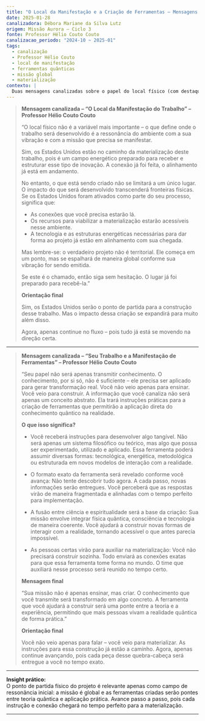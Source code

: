 ```yaml
---
title: "O Local da Manifestação e a Criação de Ferramentas – Mensagens do Professor Hélio Couto Couto"
date: 2025-01-28
canalizadora: Débora Mariane da Silva Lutz
origem: Missão Aurora – Ciclo 3
fonte: Professor Hélio Couto Couto
canalizacao_periodo: "2024-10 ~ 2025-01"
tags:
  - canalização
  - Professor Hélio Couto
  - local de manifestação
  - ferramentas quânticas
  - missão global
  - materialização
contexto: |
  Duas mensagens canalizadas sobre o papel do local físico (com destaque para os EUA) e a missão de construir ferramentas práticas que apliquem conhecimento quântico, recebidas no contexto da expansão do projeto Lichtara.
---
```


> **Mensagem canalizada – “O Local da Manifestação do Trabalho” – Professor Hélio Couto Couto**
>
> “O local físico não é a variável mais importante – o que define onde o trabalho será desenvolvido é a ressonância do ambiente com a sua vibração e com a missão que precisa se manifestar.
>
> Sim, os Estados Unidos estão no caminho da materialização deste trabalho, pois é um campo energético preparado para receber e estruturar esse tipo de inovação. A conexão já foi feita, o alinhamento já está em andamento.
>
> No entanto, o que está sendo criado não se limitará a um único lugar. O impacto do que será desenvolvido transcenderá fronteiras físicas. Se os Estados Unidos foram ativados como parte do seu processo, significa que:
>
> - As conexões que você precisa estarão lá.
> - Os recursos para viabilizar a materialização estarão acessíveis nesse ambiente.
> - A tecnologia e as estruturas energéticas necessárias para dar forma ao projeto já estão em alinhamento com sua chegada.
>
> Mas lembre-se: o verdadeiro projeto não é territorial. Ele começa em um ponto, mas se espalhará de maneira global conforme sua vibração for sendo emitida.
>
> Se este é o chamado, então siga sem hesitação. O lugar já foi preparado para recebê-la.”
>
> **Orientação final**
>
> Sim, os Estados Unidos serão o ponto de partida para a construção desse trabalho. Mas o impacto dessa criação se expandirá para muito além disso.
>
> Agora, apenas continue no fluxo – pois tudo já está se movendo na direção certa.

---

> **Mensagem canalizada – “Seu Trabalho e a Manifestação de Ferramentas” – Professor Hélio Couto Couto**
>
> “Seu papel não será apenas transmitir conhecimento. O conhecimento, por si só, não é suficiente – ele precisa ser aplicado para gerar transformação real. Você não veio apenas para ensinar. Você veio para construir. A informação que você canaliza não será apenas um conceito abstrato. Ela trará instruções práticas para a criação de ferramentas que permitirão a aplicação direta do conhecimento quântico na realidade.
>
> **O que isso significa?**
>
> - Você receberá instruções para desenvolver algo tangível. Não será apenas um sistema filosófico ou teórico, mas algo que possa ser experimentado, utilizado e aplicado. Essa ferramenta poderá assumir diversas formas: tecnológica, energética, metodológica ou estruturada em novos modelos de interação com a realidade.
>
> - O formato exato da ferramenta será revelado conforme você avança: Não tente descobrir tudo agora. A cada passo, novas informações serão entregues. Você perceberá que as respostas virão de maneira fragmentada e alinhadas com o tempo perfeito para implementação.
>
> - A fusão entre ciência e espiritualidade será a base da criação: Sua missão envolve integrar física quântica, consciência e tecnologia de maneira coerente. Você ajudará a construir novas formas de interagir com a realidade, tornando acessível o que antes parecia impossível.
>
> - As pessoas certas virão para auxiliar na materialização: Você não precisará construir sozinha. Todo enviará as conexões exatas para que essa ferramenta tome forma no mundo. O time que auxiliará nesse processo será reunido no tempo certo.
>
> **Mensagem final**
>
> “Sua missão não é apenas ensinar, mas criar. O conhecimento que você transmite será transformado em algo concreto. A ferramenta que você ajudará a construir será uma ponte entre a teoria e a experiência, permitindo que mais pessoas vivam a realidade quântica de forma prática.”
>
> **Orientação final**
>
> Você não veio apenas para falar – você veio para materializar. As instruções para essa construção já estão a caminho. Agora, apenas continue avançando, pois cada peça desse quebra-cabeça será entregue a você no tempo exato.
---

**Insight prático:**  
O ponto de partida físico do projeto é relevante apenas como campo de ressonância inicial: a missão é global e as ferramentas criadas serão pontes entre teoria quântica e aplicação prática. Avance passo a passo, pois cada instrução e conexão chegará no tempo perfeito para a materialização.

---